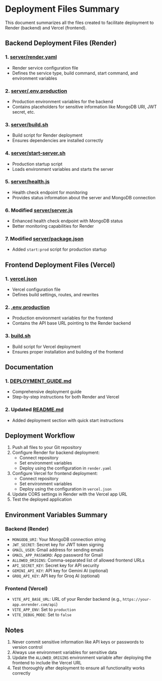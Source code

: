 # Deployment Files Summary

This document summarizes all the files created to facilitate deployment to Render (backend) and Vercel (frontend).

## Backend Deployment Files (Render)

### 1. [server/render.yaml](server/render.yaml)
- Render service configuration file
- Defines the service type, build command, start command, and environment variables

### 2. [server/.env.production](server/.env.production)
- Production environment variables for the backend
- Contains placeholders for sensitive information like MongoDB URI, JWT secret, etc.

### 3. [server/build.sh](server/build.sh)
- Build script for Render deployment
- Ensures dependencies are installed correctly

### 4. [server/start-server.sh](server/start-server.sh)
- Production startup script
- Loads environment variables and starts the server

### 5. [server/health.js](server/health.js)
- Health check endpoint for monitoring
- Provides status information about the server and MongoDB connection

### 6. Modified [server/server.js](server/server.js)
- Enhanced health check endpoint with MongoDB status
- Better monitoring capabilities for Render

### 7. Modified [server/package.json](server/package.json)
- Added `start:prod` script for production startup

## Frontend Deployment Files (Vercel)

### 1. [vercel.json](vercel.json)
- Vercel configuration file
- Defines build settings, routes, and rewrites

### 2. [.env.production](.env.production)
- Production environment variables for the frontend
- Contains the API base URL pointing to the Render backend

### 3. [build.sh](build.sh)
- Build script for Vercel deployment
- Ensures proper installation and building of the frontend

## Documentation

### 1. [DEPLOYMENT_GUIDE.md](DEPLOYMENT_GUIDE.md)
- Comprehensive deployment guide
- Step-by-step instructions for both Render and Vercel

### 2. Updated [README.md](README.md)
- Added deployment section with quick start instructions

## Deployment Workflow

1. Push all files to your Git repository
2. Configure Render for backend deployment:
   - Connect repository
   - Set environment variables
   - Deploy using the configuration in `render.yaml`
3. Configure Vercel for frontend deployment:
   - Connect repository
   - Set environment variables
   - Deploy using the configuration in `vercel.json`
4. Update CORS settings in Render with the Vercel app URL
5. Test the deployed application

## Environment Variables Summary

### Backend (Render)
- `MONGODB_URI`: Your MongoDB connection string
- `JWT_SECRET`: Secret key for JWT token signing
- `GMAIL_USER`: Gmail address for sending emails
- `GMAIL_APP_PASSWORD`: App password for Gmail
- `ALLOWED_ORIGINS`: Comma-separated list of allowed frontend URLs
- `API_SECRET_KEY`: Secret key for API security
- `GEMINI_API_KEY`: API key for Gemini AI (optional)
- `GROQ_API_KEY`: API key for Groq AI (optional)

### Frontend (Vercel)
- `VITE_API_BASE_URL`: URL of your Render backend (e.g., `https://your-app.onrender.com/api`)
- `VITE_APP_ENV`: Set to `production`
- `VITE_DEBUG_MODE`: Set to `false`

## Notes

1. Never commit sensitive information like API keys or passwords to version control
2. Always use environment variables for sensitive data
3. Update the `ALLOWED_ORIGINS` environment variable after deploying the frontend to include the Vercel URL
4. Test thoroughly after deployment to ensure all functionality works correctly